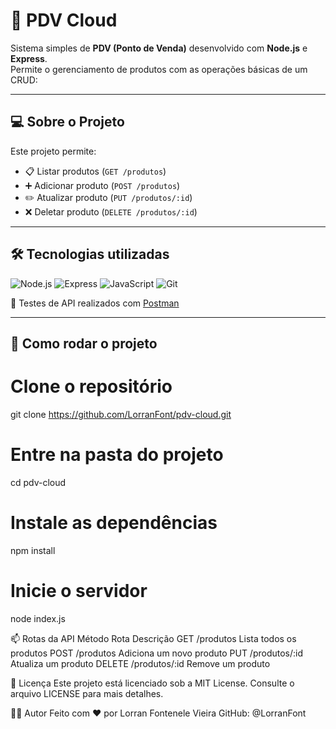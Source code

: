 # 🧾 PDV Cloud

Sistema simples de **PDV (Ponto de Venda)** desenvolvido com **Node.js** e **Express**.  
Permite o gerenciamento de produtos com as operações básicas de um CRUD:

---

## 💻 Sobre o Projeto

Este projeto permite:

- 📋 Listar produtos (`GET /produtos`)
- ➕ Adicionar produto (`POST /produtos`)
- ✏️ Atualizar produto (`PUT /produtos/:id`)
- ❌ Deletar produto (`DELETE /produtos/:id`)

---

## 🛠 Tecnologias utilizadas

![Node.js](https://img.shields.io/badge/Node.js-339933?style=for-the-badge&logo=nodedotjs&logoColor=white)
![Express](https://img.shields.io/badge/Express.js-000000?style=for-the-badge&logo=express&logoColor=white)
![JavaScript](https://img.shields.io/badge/JavaScript-F7DF1E?style=for-the-badge&logo=javascript&logoColor=black)
![Git](https://img.shields.io/badge/Git-F05032?style=for-the-badge&logo=git&logoColor=white)

🧪 Testes de API realizados com [Postman](https://www.postman.com/)

---

## 🚀 Como rodar o projeto

# Clone o repositório
git clone https://github.com/LorranFont/pdv-cloud.git

# Entre na pasta do projeto
cd pdv-cloud

# Instale as dependências
npm install

# Inicie o servidor
node index.js

📫 Rotas da API
Método	Rota	Descrição
GET	/produtos	Lista todos os produtos
POST	/produtos	Adiciona um novo produto
PUT	/produtos/:id	Atualiza um produto
DELETE	/produtos/:id	Remove um produto

📝 Licença
Este projeto está licenciado sob a MIT License.
Consulte o arquivo LICENSE para mais detalhes.

👨‍💻 Autor
Feito com ❤️ por Lorran Fontenele Vieira
GitHub: @LorranFont